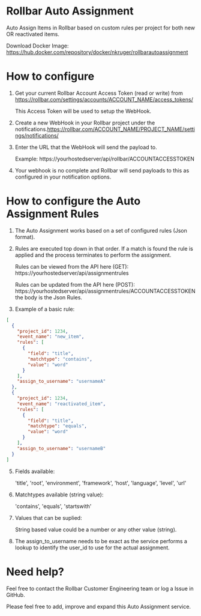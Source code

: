 # Rollbar Auto Assignment
Auto Assign Items in Rollbar based on custom rules per project for both new OR reactivated items.

Download Docker Image: https://hub.docker.com/repository/docker/nkruger/rollbarautoassignment

# How to configure

1. Get your current Rollbar Account Access Token (read or write) from https://rollbar.com/settings/accounts/ACCOUNT_NAME/access_tokens/
   
   This Access Token will be used to setup the WebHook.
2. Create a new WebHook in your Rollbar project under the notifications.https://rollbar.com/ACCOUNT_NAME/PROJECT_NAME/settings/notifications/
3. Enter the URL that the WebHook will send the payload to.

   Example: https://yourhostedserver/api/rollbar/ACCOUNTACCESSTOKEN
5. Your webhook is no complete and Rollbar will send payloads to this as configured in your notification options.


# How to configure the Auto Assignment Rules

1. The Auto Assignment works based on a set of configured rules (Json format).
2. Rules are executed top down in that order. If a match is found the rule is applied and the process terminates to perform the assignment.

   Rules can be viewed from the API here (GET): https://yourhostedserver/api/assignmentrules
   
   Rules can be updated from the API here (POST): https://yourhostedserver/api/assignmentrules/ACCOUNTACCESSTOKEN the body is the Json Rules.
4. Example of a basic rule:
``` Json
[
  {
    "project_id": 1234,
    "event_name": "new_item",
    "rules": [
      {
        "field": "title",
        "matchtype": "contains",
        "value": "word"
      }
    ],
    "assign_to_username": "usernameA"
  },
  {
    "project_id": 1234,
    "event_name": "reactivated_item",
    "rules": [
      {
        "field": "title",
        "matchtype": "equals",
        "value": "word"
      }
    ],
    "assign_to_username": "usernameB"
  }
]
```

5. Fields available:

   'title', 'root', 'environment', 'framework', 'host', 'language', 'level', 'url'
7. Matchtypes available (string value):

   'contains', 'equals', 'startswith'
9. Values that can be suplied:

   String based value could be a number or any other value (string).
   
10. The assign_to_username needs to be exact as the service performs a lookup to identify the user_id to use for the actual assignment.

# Need help?

Feel free to contact the Rollbar Customer Engineering team or log a Issue in GitHub.

Please feel free to add, improve and expand this Auto Assignment service.
